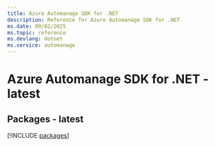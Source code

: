 ```yaml
---
title: Azure Automanage SDK for .NET
description: Reference for Azure Automanage SDK for .NET
ms.date: 09/02/2025
ms.topic: reference
ms.devlang: dotnet
ms.service: automanage
---
```

# Azure Automanage SDK for .NET - latest
## Packages - latest
[!INCLUDE [packages](automanage-index.md)]